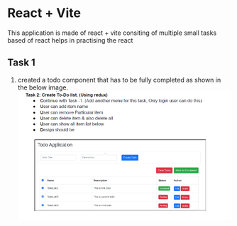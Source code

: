 # React + Vite
This application is made of react + vite consiting of multiple small tasks based of react
helps in practising the react



## Task 1
1. created a todo component that has to be fully completed as shown in the below image.
![alt text](image.png)